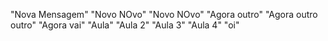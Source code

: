 "Nova Mensagem" 
"Novo NOvo" 
"Novo NOvo" 
"Agora outro" 
"Agora outro outro" 
"Agora vai" 
"Aula" 
"Aula 2" 
"Aula 3" 
"Aula 4" 
"oi" 

